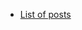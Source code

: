 - [List of posts](https://docs.google.com/spreadsheets/d/1Sd7vKwNNkcX3sBiONXyuMAa_QnYiDGrsEcp55ciRGa4/edit?usp=sharing)
